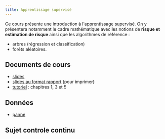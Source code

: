 ```yaml
---
title: Apprentissage supervisé
---
```


Ce cours présente une introduction à l'apprentissage supervisé. On y présentera notamment le cadre mathématique avec les notions de **risque et estimation de risque** ainsi que les algorithmes de référence : 

- arbres (régression et classification)
- forêts aléatoires.

## Documents de cours

- [slides](cours_app_sup_R2.pdf)
- [slides au format rapport](cours_app_sup_R2_article.pdf) (pour imprimer)
- [tutoriel](https://lrouviere.github.io/TUTO_ML/) : chapitres 1, 3 et 5

<!---
- [compléments sur les arbres](complements_arbres.pdf)
- [compléments sur les forêts aléatoires](complements_forets.pdf)
--->



## Données

- [panne](panne.txt)


## Sujet controle continu

<!---
- [Février 2019](devoir_fevrier2019.pdf)
--->